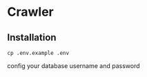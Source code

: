 # Crawler


## Installation
```
cp .env.example .env
```
config your database username and password
